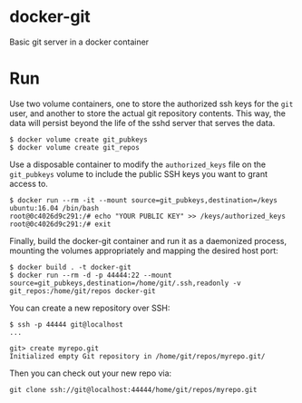 # docker-git
Basic git server in a docker container

# Run
Use two volume containers, one to store the authorized ssh keys for the `git` user, and another to store the actual git repository contents. This way, the data will persist beyond the life of the sshd server that serves the data.

```
$ docker volume create git_pubkeys
$ docker volume create git_repos
```

Use a disposable container to modify the `authorized_keys` file on the `git_pubkeys` volume to include the public SSH keys you want to grant access to.

```
$ docker run --rm -it --mount source=git_pubkeys,destination=/keys ubuntu:16.04 /bin/bash
root@0c4026d9c291:/# echo "YOUR PUBLIC KEY" >> /keys/authorized_keys
root@0c4026d9c291:/# exit
```

Finally, build the docker-git container and run it as a daemonized process, mounting the volumes appropriately and mapping the desired host port:

```
$ docker build . -t docker-git
$ docker run --rm -d -p 44444:22 --mount source=git_pubkeys,destination=/home/git/.ssh,readonly -v git_repos:/home/git/repos docker-git
```

You can create a new repository over SSH:
```
$ ssh -p 44444 git@localhost
...

git> create myrepo.git
Initialized empty Git repository in /home/git/repos/myrepo.git/
```

Then you can check out your new repo via:

```
git clone ssh://git@localhost:44444/home/git/repos/myrepo.git
```
